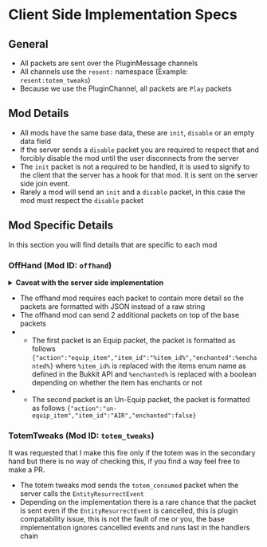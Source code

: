 # Client Side Implementation Specs

## General
- All packets are sent over the PluginMessage channels
- All channels use the `resent:` namespace (Example: `resent:totem_tweaks`)
- Because we use the PluginChannel, all packets are `Play` packets

## Mod Details
- All mods have the same base data, these are `init`, `disable` or an empty data field
- If the server sends a `disable` packet you are required to respect that and forcibly disable the mod until the user disconnects from the server
- The `init` packet is not a required to be handled, it is used to signify to the client that the server has a hook for that mod. It is sent on the server side join event.
- Rarely a mod will send an `init` and a `disable` packet, in this case the mod must respect the `disable` packet

## Mod Specific Details
In this section you will find details that are specific to each mod

### OffHand (Mod ID: `offhand`)
<details>
<summary><strong>Caveat with the server side implementation</strong></summary>


There are some caveats with this mod, when the server is using the base implementation this packet will only get sent every `0.5s` (`10 ticks`).<br/>
The reason for this is that there is no singular guaranteed method to check if the offhand item has been changed.<br/>
So we run a task timer to see if the value has changed from last iteration, this also (marginally) reduces memory usage client side.<br/>
You only have to construct an item stack with the material type and enchant it with a random enchant to display as those are the only things that matter to display the item
</details>

- The offhand mod requires each packet to contain more detail so the packets are formatted with JSON instead of a raw string
- The offhand mod can send 2 additional packets on top of the base packets
- - The first packet is an Equip packet, the packet is formatted as follows `{"action":"equip_item","item_id":"%item_id%","enchanted":%enchanted%}` where `%item_id%` is replaced with the items enum name as defined in the Bukkit API and `%enchanted%` is replaced with a boolean depending on whether the item has enchants or not 
- - The second packet is an Un-Equip packet, the packet is formatted as follows `{"action":"un-equip_item","item_id":"AIR","enchanted":false}`

### TotemTweaks (Mod ID: `totem_tweaks`)
It was requested that I make this fire only if the totem was in the secondary hand but there is no way of checking this, if you find a way feel free to make a PR.

- The totem tweaks mod sends the `totem_consumed` packet when the server calls the `EntityResurrectEvent`
- Depending on the implementation there is a rare chance that the packet is sent even if the `EntityResurrectEvent` is cancelled, this is plugin compatability issue, this is not the fault of me or you, the base implementation ignores cancelled events and runs last in the handlers chain